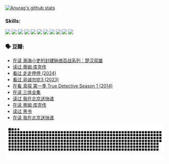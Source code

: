 
[![Anurag's github stats](https://github-readme-stats.vercel.app/api?username=w940853815)](https://github.com/anuraghazra/github-readme-stats)

### Skills:

<code><img height="32" src="https://cdn.jsdelivr.net/npm/simple-icons@v5/icons/python.svg"></code>
<code><img height="32" src="https://cdn.jsdelivr.net/npm/simple-icons@v5/icons/javascript.svg"></code>
<code><img height="32" src="https://cdn.jsdelivr.net/npm/simple-icons@v5/icons/django.svg"></code>
<code><img height="32" src="https://cdn.jsdelivr.net/npm/simple-icons@v5/icons/flask.svg"></code>
<code><img height="32" src="https://cdn.jsdelivr.net/npm/simple-icons@v5/icons/vuetify.svg"></code>
<code><img height="32" src="https://cdn.jsdelivr.net/npm/simple-icons@v5/icons/git.svg"></code>
<code><img height="32" src="https://cdn.jsdelivr.net/npm/simple-icons@v5/icons/docker.svg"></code>
<code><img height="32" src="https://cdn.jsdelivr.net/npm/simple-icons@v5/icons/postgresql.svg"></code>
<code><img height="32" src="https://cdn.jsdelivr.net/npm/simple-icons@v5/icons/elasticsearch.svg"></code>
<code><img height="32" src="https://cdn.jsdelivr.net/npm/simple-icons@v5/icons/macos.svg"></code>
<code><img height="32" src="https://cdn.jsdelivr.net/npm/simple-icons@v5/icons/linux.svg"></code>

### 🗣 豆瓣:

<!-- DOUBAN-ACTIVITIES:START -->
- [在读 渤海小吏的封建脉络百战系列：楚汉双雄](https://www.douban.com/people/136069238/status/4700950146/?_i=25898753)
- [读过 蒂姆·库克传](https://www.douban.com/people/136069238/status/4700949869/?_i=25898753)
- [看过 走走停停‎ (2024)](https://www.douban.com/people/136069238/status/4684430230/?_i=25898753)
- [看过 非诚勿扰3‎ (2023)](https://www.douban.com/people/136069238/status/4676324100/?_i=25898753)
- [在看 真探 第一季 True Detective Season 1‎ (2014)](https://www.douban.com/people/136069238/status/4673382852/?_i=25898753)
- [在读 三体全集](https://www.douban.com/people/136069238/status/4672842521/?_i=25898753)
- [读过 我在北京送快递](https://www.douban.com/people/136069238/status/4672842036/?_i=25898753)
- [在读 蒂姆·库克传](https://www.douban.com/people/136069238/status/4663517053/?_i=25898753)
- [读过 黑书](https://www.douban.com/people/136069238/status/4663516022/?_i=25898753)
- [在读 我在北京送快递](https://www.douban.com/people/136069238/status/4658098365/?_i=25898753)
<!-- DOUBAN-ACTIVITIES:END -->


![Snake animation](https://raw.githubusercontent.com/w940853815/w940853815/output/github-contribution-grid-snake.svg)

<!--
**w940853815/w940853815** is a ✨ _special_ ✨ repository because its `README.md` (this file) appears on your GitHub profile.

Here are some ideas to get you started:

- 🔭 I’m currently working on ...
- 🌱 I’m currently learning ...
- 👯 I’m looking to collaborate on ...
- 🤔 I’m looking for help with ...
- 💬 Ask me about ...
- 📫 How to reach me: ...
- 😄 Pronouns: ...
- ⚡ Fun fact: ...
-->
